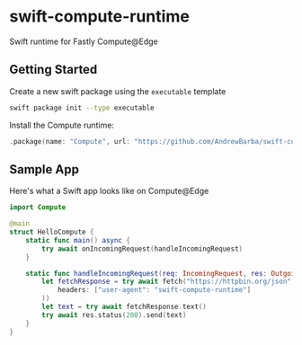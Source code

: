 # swift-compute-runtime

Swift runtime for Fastly Compute@Edge

## Getting Started

Create a new swift package using the `executable` template

```sh
swift package init --type executable
```

Install the Compute runtime:

```swift
.package(name: "Compute", url: "https://github.com/AndrewBarba/swift-compute-runtime", branch: "main")
```

## Sample App

Here's what a Swift app looks like on Compute@Edge

```swift
import Compute

@main
struct HelloCompute {
    static func main() async {
        try await onIncomingRequest(handleIncomingRequest)
    }

    static func handleIncomingRequest(req: IncomingRequest, res: OutgoingResponse) async throws {
        let fetchResponse = try await fetch("https://httpbin.org/json", .options(
            headers: ["user-agent": "swift-compute-runtime"]
        ))
        let text = try await fetchResponse.text()
        try await res.status(200).send(text)
    }
}
```
